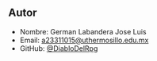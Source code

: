 ## Autor
- Nombre: German Labandera Jose Luis
- Email: a23311015@uthermosillo.edu.mx
- GitHub: [@DiabloDelRpg](https://github.com/DiabloDelRpg/pruebaLaravelYvue.git)